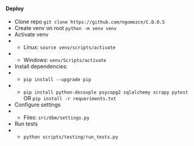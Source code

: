#### Deploy
- Clone repo ```git clone https://github.com/ngomezcn/C.D.O.S```
- Create venv on root ```python -m venv venv```
- Activate venv
- - Linux: ```source venv/scripts/activate```
- - Windows: ```venv/Scripts/activate```
- Install dependencies: 
- - ```pip install --upgrade pip```
- - ```pip install python-decouple psycopg2 sqlalchemy scrapy pytest``` OR ```pip install -r requeriments.txt```
- Configure settings
- - Files: ```src/dbm/settings.py```
- Run tests 
- - ```python scripts/testing/run_tests.py```
